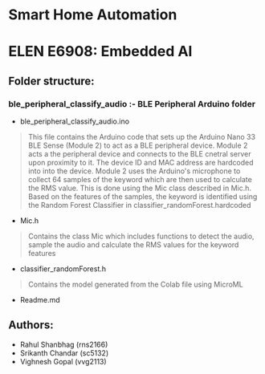 # Smart Home Automation
# ELEN E6908: Embedded AI


## Folder structure:

### ble_peripheral_classify_audio :- BLE Peripheral Arduino folder
  - ble_peripheral_classify_audio.ino
  > This file contains the Arduino code that sets up the Arduino Nano 33 BLE Sense (Module 2) to act as a BLE peripheral device. Module 2 acts a the peripheral device and connects to the BLE cnetral server upon proximity to it. The device ID and MAC address are hardcoded into into the device. Module 2 uses the Arduino's microphone to collect 64 samples of the keyword which are then used to calculate the RMS value. This is done using the Mic class described in Mic.h. Based on the features of the samples, the keyword is identified using the Random Forest Classifier in classifier_randomForest.hardcoded
  - Mic.h
  > Contains the class Mic which includes functions to detect the audio, sample the audio and calculate the RMS values for the keyword features
  - classifier_randomForest.h
  > Contains the model generated from the Colab file using MicroML
  - Readme.md 

## Authors: 
 - Rahul Shanbhag (rns2166)
 - Srikanth Chandar (sc5132)
 - Vighnesh Gopal (vvg2113)
